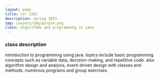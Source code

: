 ```yaml
---
layout: page
title: ist 1561
description: spring 2021
img: /assets/img/purple.png
class: algorithms and programming in java
---
```

### class description
introduction to programming using java. topics include basic programming concepts such as variable data, decision-making, and repetitive code. also algorithm design and analysis, event-driven design with classes and methods. numerous programs and group exercises.
